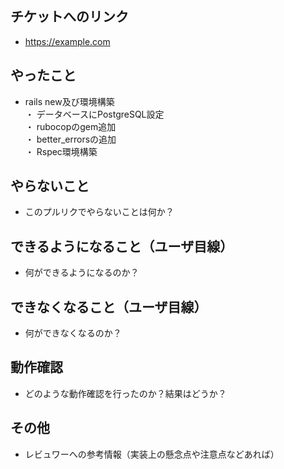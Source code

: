 ## チケットへのリンク

* https://example.com

## やったこと

* rails new及び環境構築  
・ データベースにPostgreSQL設定  
・ rubocopのgem追加  
・ better_errorsの追加  
・ Rspec環境構築

## やらないこと

* このプルリクでやらないことは何か？

## できるようになること（ユーザ目線）

* 何ができるようになるのか？

## できなくなること（ユーザ目線）

* 何ができなくなるのか？

## 動作確認

* どのような動作確認を行ったのか？結果はどうか？

## その他

* レビュワーへの参考情報（実装上の懸念点や注意点などあれば）